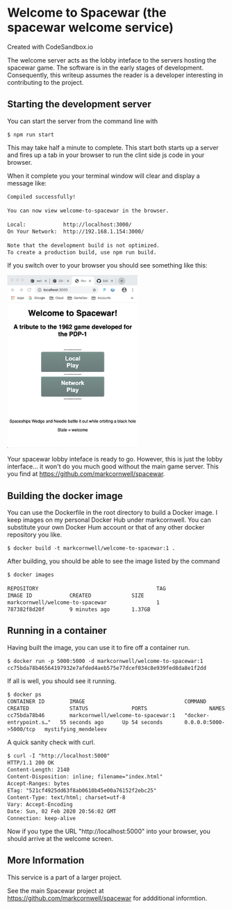 # Welcome to Spacewar (the spacewar welcome service)
Created with CodeSandbox.io

The welcome server acts as the lobby inteface to the
servers hosting the spacewar game. The software is in
the early stages of development.  Consequently,
this writeup assumes the reader is a developer
interesting in contributing to the project.

## Starting the development server

You can start the server from the command line
with

    $ npm run start
    
This may take half a minute to complete.  This start
both starts up a server and fires up a tab in your
browser to run the clint side js code in your browser.

When it complete you your terminal window will clear
and display a message like:

    Compiled successfully!
    
    You can now view welcome-to-spacewar in the browser.

    Local:            http://localhost:3000/
    On Your Network:  http://192.168.1.154:3000/

    Note that the development build is not optimized.
    To create a production build, use npm run build.

If you switch over to your browser you should see something
like this:

   <img src="assets/screenshot-welcome-to-spacewar.png"  width=300/>

Your spacewar lobby inteface is ready to go.  However, this is just
the lobby interface... it won't do you much good without the main
game server.  This you find at https://github.com/markcornwell/spacewar.

## Building the docker image ##

You can use the Dockerfile in the root directory to build a Docker image.  I keep
images on my personal Docker Hub under markcornwell.  You can substitute your own
Docker Hum account or that of any other docker repository you like.

    $ docker build -t markcornwell/welcome-to-spacewar:1 .

After building, you should be able to see the image listed by the command

    $ docker images
  
    REPOSITORY                                      TAG                 IMAGE ID            CREATED             SIZE
    markcornwell/welcome-to-spacewar                1                   787382f8d20f        9 minutes ago       1.37GB 

## Running in a container ##

Having built the image, you can use it to fire off a container run.

    $ docker run -p 5000:5000 -d markcornwell/welcome-to-spacewar:1
    cc75bda78b46564197932e7afded4aeb575e77dcef034c8e939fed8da8e1f2dd
  
If all is well, you should see it running.

    $ docker ps
    CONTAINER ID        IMAGE                                COMMAND                  CREATED             STATUS              PORTS                    NAMES
    cc75bda78b46        markcornwell/welcome-to-spacewar:1   "docker-entrypoint.s…"   55 seconds ago      Up 54 seconds       0.0.0.0:5000->5000/tcp   mystifying_mendeleev

A quick sanity check with curl.

    $ curl -I "http://localhost:5000"
    HTTP/1.1 200 OK
    Content-Length: 2140
    Content-Disposition: inline; filename="index.html"
    Accept-Ranges: bytes
    ETag: "521cf4925dd63f8ab0610b45e00a76152f2ebc25"
    Content-Type: text/html; charset=utf-8
    Vary: Accept-Encoding
    Date: Sun, 02 Feb 2020 20:56:02 GMT
    Connection: keep-alive
  
Now if you type the URL "http://localhost:5000" into your browser, you should
arrive at the welcome screen.

## More Information ##

This service is a part of a larger project.

See the main Spacewar project at 
https://github.com/markcornwell/spacewar for addditional informtion.
